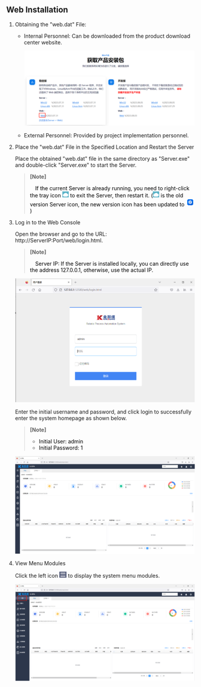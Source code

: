 ## Web Installation

1. Obtaining the "web.dat" File:

   - Internal Personnel: Can be downloaded from the product download center website.

     ![image-20230807102441188](Web.assets/image-20230807102441188.png)

   - External Personnel: Provided by project implementation personnel.

2. Place the "web.dat" File in the Specified Location and Restart the Server

   Place the obtained "web.dat" file in the same directory as "Server.exe" and double-click "Server.exe" to start the Server.

   > **[Note]**  
   >
   > <span>&emsp;</span><font color="black">If the current Server is already running, you need to right-click the tray icon ![1669366217173](Web.assets/1669366217173.jpg) to exit the Server, then restart it. (![1669366217173](Web.assets/1669366217173.jpg) is the old version Server icon, the new version icon has been updated to ![1695201721460](Web.assets/1695201721460.png))</font>

3. Log in to the Web Console

   Open the browser and go to the URL: http://ServerIP:Port/web/login.html.

   > **[Note]**  
   >
   > <span>&emsp;</span><font color="black">Server IP: If the Server is installed locally, you can directly use the address 127.0.0.1, otherwise, use the actual IP.</font>

   ![image-20221125172526007](Web.assets/image-20221125172526007.png)

   Enter the initial username and password, and click login to successfully enter the system homepage as shown below.

   > **[Note]**  
   >
   > - <font color="black">Initial User: admin</font>
   > - <font color="black">Initial Password: 1</font>

   ![image-20221125172851173](Web.assets/image-20221125172851173.png)

4. View Menu Modules

   Click the left icon ![1669368597468](Web.assets/1669368597468.jpg) to display the system menu modules.

   ![image-20221129155806153](Web.assets/image-20221129155806153.png)



